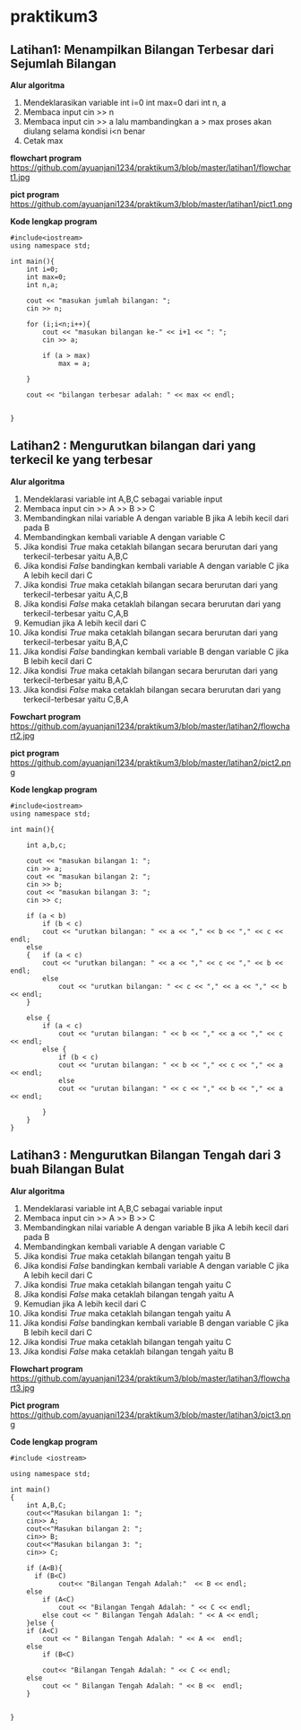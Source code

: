 # praktikum3

## Latihan1: Menampilkan Bilangan Terbesar dari Sejumlah Bilangan

**Alur algoritma**
1. Mendeklarasikan variable int i=0 int max=0 dari int n, a
2. Membaca input cin >> n
3. Membaca input cin >> a lalu mambandingkan a > max proses akan diulang selama kondisi i<n benar
4. Cetak max

**flowchart program**
https://github.com/ayuanjani1234/praktikum3/blob/master/latihan1/flowchart1.jpg

**pict program**
https://github.com/ayuanjani1234/praktikum3/blob/master/latihan1/pict1.png

**Kode lengkap program**
```
#include<iostream>
using namespace std;

int main(){
    int i=0;
    int max=0;
    int n,a;

    cout << "masukan jumlah bilangan: ";
    cin >> n;

    for (i;i<n;i++){
        cout << "masukan bilangan ke-" << i+1 << ": ";
        cin >> a;

        if (a > max)
            max = a;

    }

    cout << "bilangan terbesar adalah: " << max << endl;


}
```

## Latihan2 : Mengurutkan bilangan dari yang terkecil ke yang terbesar

**Alur algoritma**
1. Mendeklarasi variable int A,B,C sebagai variable input
2. Membaca input cin >> A >> B >> C
3. Membandingkan nilai variable A dengan variable B jika A lebih kecil dari pada B
4. Membandingkan kembali variable A dengan variable C 
5. Jika kondisi *True* maka cetaklah bilangan secara berurutan dari yang terkecil-terbesar yaitu A,B,C
6. Jika kondisi *False* bandingkan kembali variable A dengan variable C jika A lebih kecil dari C
7. Jika kondisi *True* maka cetaklah bilangan secara berurutan dari yang terkecil-terbesar yaitu A,C,B
8. Jika kondisi *False* maka cetaklah bilangan secara berurutan dari yang terkecil-terbesar yaitu C,A,B
9. Kemudian jika A lebih kecil dari C
10. Jika kondisi *True* maka cetaklah bilangan secara berurutan dari yang terkecil-terbesar yaitu B,A,C
11. Jika kondisi *False* bandingkan kembali variable B dengan variable C jika B lebih kecil dari C
12. Jika kondisi *True* maka cetaklah bilangan secara berurutan dari yang terkecil-terbesar yaitu B,A,C
13. Jika kondisi *False* maka cetaklah bilangan secara berurutan dari yang terkecil-terbesar yaitu C,B,A

**Fowchart program**
https://github.com/ayuanjani1234/praktikum3/blob/master/latihan2/flowchart2.jpg

**pict program**
https://github.com/ayuanjani1234/praktikum3/blob/master/latihan2/pict2.png

**Kode lengkap program**
```
#include<iostream>
using namespace std;

int main(){

    int a,b,c;

    cout << "masukan bilangan 1: ";
    cin >> a;
    cout << "masukan bilangan 2: ";
    cin >> b;
    cout << "masukan bilangan 3: ";
    cin >> c;

    if (a < b)
        if (b < c)
        cout << "urutkan bilangan: " << a << "," << b << "," << c << endl;
    else
    {   if (a < c)
        cout << "urutkan bilangan: " << a << "," << c << "," << b << endl;
        else
            cout << "urutkan bilangan: " << c << "," << a << "," << b << endl;
    }

    else {
        if (a < c)
            cout << "urutan bilangan: " << b << "," << a << "," << c << endl;
        else {
            if (b < c)
            cout << "urutan bilangan: " << b << "," << c << "," << a << endl;
            else
            cout << "urutan bilangan: " << c << "," << b << "," << a << endl;

        }
    }
}
```

## Latihan3 : Mengurutkan Bilangan Tengah dari 3 buah Bilangan Bulat

**Alur algoritma**
1. Mendeklarasi variable int A,B,C sebagai variable input
2. Membaca input cin >> A >> B >> C
3. Membandingkan nilai variable A dengan variable B jika A lebih kecil dari pada B
4. Membandingkan kembali variable A dengan variable C 
5. Jika kondisi *True* maka cetaklah bilangan tengah yaitu B
6. Jika kondisi *False* bandingkan kembali variable A dengan variable C jika A lebih kecil dari C
7. Jika kondisi *True* maka cetaklah bilangan tengah yaitu C
8. Jika kondisi *False* maka cetaklah bilangan tengah yaitu A
9. Kemudian jika A lebih kecil dari C
10. Jika kondisi *True* maka cetaklah bilangan tengah yaitu A
11. Jika kondisi *False* bandingkan kembali variable B dengan variable C jika B lebih kecil dari C
12. Jika kondisi *True* maka cetaklah bilangan tengah yaitu C
13. Jika kondisi *False* maka cetaklah bilangan tengah yaitu B

**Flowchart program**
https://github.com/ayuanjani1234/praktikum3/blob/master/latihan3/flowchart3.jpg

**Pict program**
https://github.com/ayuanjani1234/praktikum3/blob/master/latihan3/pict3.png

**Code lengkap program**
```
#include <iostream>

using namespace std;

int main()
{
    int A,B,C;
    cout<<"Masukan bilangan 1: ";
    cin>> A;
    cout<<"Masukan bilangan 2: ";
    cin>> B;
    cout<<"Masukan bilangan 3: ";
    cin>> C;

    if (A<B){
      if (B<C)
            cout<< "Bilangan Tengah Adalah:"  << B << endl;
    else
        if (A<C)
            cout << "Bilangan Tengah Adalah: " << C << endl;
        else cout << " Bilangan Tengah Adalah: " << A << endl;
    }else {
    if (A<C)
        cout << " Bilangan Tengah Adalah: " << A <<  endl;
    else
        if (B<C)

        cout<< "Bilangan Tengah Adalah: " << C << endl;
    else
        cout << " Bilangan Tengah Adalah: " << B <<  endl;
    }


}
```
